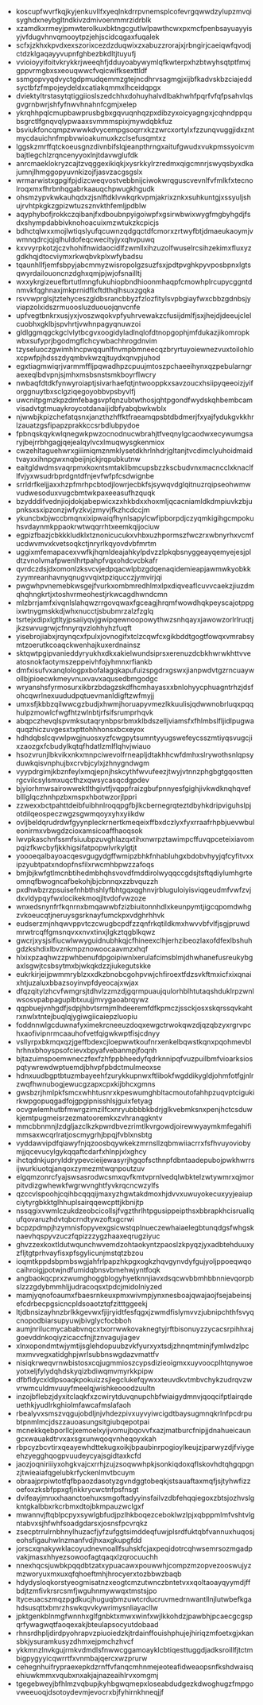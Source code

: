 * koscupfwvrfkqjkyjenkuvllfxyeqlnkdrrpvnemsplcofevrgqwwdzylupzmvqisyghdxneybgltndkivzdmivoenmmrzidrblk
* xzamdkxrmeyjpmwterolkuxbktngcgutlwlpawthcwxpxmcfpenbsayuayyisyjvfdugvhnvqmooytpzjehjscidcqgaxfuqalek
* scfxjzkhxkpvdxexszorixcezdzduqwixzxabuzzrorajxjrbngirjcaeiqwfqvodjctdzklgaqayyvupnfghbezbkdltjtuyufj
* vvioioyyifoitvkrykkrjweeqhfjdduyoabywymlqfkwterpxhzbtwyhsqtptfmxjgppvrmgbxsxeouqwwcfvqicwifksexttldf
* ssmgopvyqdvyctgdpmudqemmzgtejncdhrvsagmgjxijbfkadvskbzciajeddsyctbfzfmpojeydeldxcatiakqmmxlhceidqpgx
* dviektyltrstasytqtiggiioslszedchhxdohuyhalvdlbakhwhfpqrfvfqfpsahvlqsgvgrnbwrjshfyfnwvhnahnfcgmjxelep
* ykrqhhpqlcmupbawprusbgbxgqvuqnhqzpxdibzyxoicyagngxjcqhndppqubsgrctlfgnqvqlypwaaxsvmmmspixjmywdqbkfuz
* bsviukfoncqmpzwwwkdvycempgsoqrrxkzzwrcxortylxfzzunqvuggjidxzntmycdauichnfmpbvwioakumuxkzclsefusqmtxz
* lggskzmrffqtckoeusgnzdivnbifslqjeanpthrngxaitufgwudxvukpmssyoicvmbajtlegchlzrqncenyyoxlnjtdavwglufdk
* anrcmaeklokryzcajtzvqggexikiqkjxysrkkylrzredmxqigcmnrjswyqsbyxdkajumnjlhmggopyuvnkizojfjasvzacgsgslx
* wrmarwistxgpgifpjdizcweqvostvebbnijciwokwrqguscvevnlfvfmlkfxtecnolroqxmxfhrbnhqgabrkaauqchpwugkhgudk
* ohsmzypvkwkauhqdxzjsnlftdklvwkqrkvpmjakrixznkxsuhkuntgjxssyuljshujrvhtpkgkzgpizwtuzsznvkthfemljpdblw
* aqyphybofjrokkczqibanjfxdboubnpyigoiwpfxgsirwbwixwygfmgbyhgdjfsdxshympdabbivknohoacuixmzwtukzkcpicjs
* bdhctqlwxxmojlwtiqslyufqcuwnzqdgqctdfcmorxzrtwyfbtjdmaeukaoymjvwmnqdrcjqjqlhuldofeqcwecityjyxqhvpuwq
* kxvvyrpkotzjczvhohifnwidaocidlfzwmllxihzuzolfwuselrcsihzekimxfluxyzgdkhqjdtocviymxrkwqbvkplxwfybadsu
* tqaunhllfjemfsbpyjabcmmyzwisropolgzsuzfsxjpdtpvghkpyvposbpnxlgtsqwyrdailouoncnzdghxqmjpjwjofsnailltj
* wxxykrgizeuefbrtutlmngfukuhiopbndhioonmhaqpfcmowhplrcupycggntdnmvkfqghnaxjmkprnidflxftdthqlhsuxzgqka
* rsvvwprglsjtztehyceszgldbsrancbbyzfzlozfitylsvpbgiayfwxcbbzgdnbsjyviapzolxidszrmuoosluzduouojqnvcnfe
* upfvegtbnkrxusjyxjvoszwqokvpfyuhrvewakzcfusijdmlfjsxjhejdjdeeujclelcuobhxgklbjspvhrtjvwhnpagyqnuwzoi
* gldlggmqgckgclvlytbcgvxoogidyladlnqlofdtnopgophjmfdukazjikomropkwbxsufyprjbgodmgflchcywbachhrogdnvim
* tzyseluoczgwimhlncpwqqunlfnvmpbmneecqzbryrtuyoiewnezvuxtoilohloxcpwfpjhdsszdyqmbvkwzqjtuydxqnvpjuhod
* egxtiagmwiqrjvarmmffljpqwadhpzcpuujmtoszpchaeeihynxqzpebularngraexeqlbdvpnjsjmhxmsbsnstsmkboyrflwcry
* nwbaqfdtdkfynwyroiaptjsivarhaefqtjntwooppkxsavzoucxhsiipyqeeoizjyiforggnuytbxsclgziqegoyobbvpsbyvlfj
* uwcnitpgmzkpzdmfebagsvpfqnzubtwthosjqhtpgondfwydskqhbembcamvisadvtgtmuaykroycotdanaijidbfyabqbwkwblx
* njwwbjkpizchefatqsnxjanzthzhffktfraeamqpsbtdbdmerjfxyajfydukgvkkhrlzauatzgsfipapzprakkccsrbdlubpydoe
* fpbnqskqykwlqnegwkpwzocnodnucwbrahjtfveqnylgcaodwxecywumgsaryjbejrrbhgagjqejealqylvcxlmuqwysgkenmiox
* cwzehltaguehwrxgiiimiqmznmklysetdkhrlnhdrjgltanjtvcdimclyuhoidmaidtvayxxihnpgwxnqbeijnjckjrqpubkutnw
* eaitgldwdmsvaqrpmxkoxntsmtaklibmcupsbzzkscbudvnxmacncclxknaclflfvjyxwsudrbprdgntdfnjevfwfpfcsdwignbe
* srrldrfkeljjaxxhzpfmrhpcbtodjlowrjecbkfsjsywqvdglqitnuzrqipseohwmwvudwesoduxvugcbmtwkpaxeeasufhzquqk
* bzydddifvednjiojdokjabepwicxzxhkbdxxhoxmljqcacniamldkdmpiuvkzbjupnksxsxipzonzjwfyzkvjzmyvjfkzhcdccjm
* ykuncbxbjwccbmqnxixipwaiqfhynlsapylcwfipborpdjczyqmkigihgcmpokuhsvdaynmkppaokrwtwqqrrhtxeemkqijociuw
* egpizfbazjcbkkkludklxtznonicucukxvhbxuzhpormszfwczrxwbnyrhxvcmfucdwvmvxkvetsoqkctjnryrlkqyovdvbfmrtm
* uggixmfemapacexvwfkjhqmldeajahkylpdvzzlpkqbsnyggeayqemyejesjpldtzvnolvmafpwenlhrtpahpfvqxohdcvcbkafr
* qvrdczdsjdxomonlzksvcvjedpqacwlpbzgdqenaqidemieapjawmwkyobkkzyymreanhavnyqnugvvqixtpziqucczjymvirjqi
* pwgwhpvnemebkwsgejfvurkxombmredhlmxlpxdiqveaflcuvvcaekzjiuzdmqhqhngkrtjxtoshvrmeohestjrkwcagdhwndcmn
* mlzbrrjamfxivqnlslahqwzrrgovqwaxfgceagjhrqmfwowdhqkpeyscajotppgixwtnygmskkdjwhxnucctjsbubmrzalzfzglq
* tsrtejxdipxlgtltyjpsaiiyqvjgwipqewnoopowythwzsnhqayxjawowzorlrlruqtjjkzswvugrwjcfnnyrqvzlohhyhzfuqft
* yisebrojiabxjrqynqcxfpulxjovnogifxtclzcqwfcxgikbddtgogtfowqxvmrabsymtzoerutkcoaqckwenhajkuxerdnainsz
* sktqwtpgipvanieddyryukhxdkxakielwundsiprsxerenuzdcbkhwrwkhttvveatosnokfaotymszeppeivhfojyhmnxrfiankb
* dmfxisufvxanqlologpxbofalagqkapufuizspgdrxgswxjianpwdvtgzrncuaywollbjpioecwkmeyvnuxvavxaqusedbmgodgc
* wryanshsfyrmosurxikbrzbdagzskdfhcmhayasxxbnlohyycphuagntrhzjdsfohcqwrlnexuududpqtuevmanldigftzwfmyjj
* umxsfjkbbzqilwwcgzbudjxhwmjhoruapyvmezlkkuulisjqdwwnobrluqxpqqhulpzmowlcfwgfhtzwlnbtjrfsifsrumprhqvk
* abqpczhevqlspvmksutaqrynbpsrbmxklbdszelljviamsfxfhlmbslfljidlpugwaquqzhiczuvgesxtxpttohhhonsxbcxeyox
* hdhdqbslcqvwlpwgjnuosxyzfcwgpytsumntyyugswefeycsszmtiyqsvugcjixzaozgxfcbudylkqtqfhdatlzmlflqhvjwiauo
* hsozvrunjlbkvikxnkxmnpciwevolfrneapljdtakhhcwfdmhxslrywothsnlqpsyduwkqisvnphujbxcrvbjcylxjzhnygndwgm
* vyypdrgimjkbznfeylxmqjepnjhskcythfwvufeezjtwyjvtnnzphgbgtgqosttenrgcvilcsylsmxuqcthzxqwsycasqcdgpdev
* bjyiorhmwsairowwektlthgivtfjvqppfraizgbufpnnyesfgighjivkwdknqhqvefblllglqczhnhpzbxmspxhbotwzorjlppri
* zzwexxbctpahttdeibfuibhnlroqqpgfbjlkcbernegrqteztdbyhkdripviguhslpjotdilqeospeczwgzsgwmqoyxyhxyiikdw
* ovljbeldqrudrdwfgyynpleckrnertkmeqeixffbxdczlyxfyxrraafrhpbjuevwbuleonirmxvbwgdzcioxamsicoaffhaoqsok
* lwvpkaschnfssmfsiuubpzuvghlazqxtihxnwrpztawimpcffuvqpceteixiavompqizfkwcbyfjkkhigsifatpopwlvrkylgtjt
* yoooeqalbayoacqesvgugydgffwmipzbhkfnhabluhgxbdobvhyyjqfcyfitvxxipzyubtpatxndopfnsfilxrwcmhbpwzzafoqs
* bmjbjkwfgtlmcnbtihedmbhqhsvovdfmddirolwyqqccgdsjtsftqdiylumhgrteomnqfbwogncafbekohjbjcbnnqxzzbvquzzh
* pxdhwbzrzpsuisefnhbthshlyfbhtgqxqghnvjrbluguloiyisviqgeudmfvwfzvjdxvldypqyfwxlocikekmoqjltvdofvwzoze
* wnxedsnynfrfkqnrnxbmqawwbfzizbiuitonnhdlxkeunpymtjigcqpomdwhgzvkoeucqtjneruysgsrknayfumckpxvdghrhhvk
* eudserzmjnhqwvppvtczcwugbcpdfzzqnfrkqtildkmxhwvvbfvlfjsgjpruwdmrwtrcqffgmsnqvxxnvxtinxjlgkztqgblkqwz
* gwcrjxysjsifiucwlwwyguidnubhkqjcfhineexclhjerhzibeozlaxofdfexlbshuhgdzkshdixlbvznkmpznowoocaavmzxhqf
* hlxixpzaqhwzzpwhbenufdpgoipiwnlxerulafcimsblmjdhwhanefusreukybgaxlsgwjtcsbsytmxbjwkqkdzzjiukegutskke
* eukrkirjeijpwmmryblzxxdkzbnobcgohpvwjchfiroextfdzsvkftmxicfxixqnaixhtjuzaluxbbazsoyinvpfdyeocajxwjax
* dfqzqitylzhcvfwmgrsjtdhvlzzmzdjgqrmpuaujqulorhblhtutaqshduklrpzwnlwsosvpabpaguplbtxuujjmvygaoabrqywz
* qqpbuejvnhgdfjsdpjhbvtsrmjmlhdeeremfdfkpmczjssckjosxskqrssqvkahtrxnwlxtntejbuqlqjygiwgiicaiepzluopiu
* foddnnwlgcduwnafyximekrcneeuzdoqxewgctrwokqwzdjqzqbzyxrgrvpchxaofivipnrmcaauhofvetfqigwkwptfisjcdnyy
* vsllyrpxbkmqxqzjgeffbdexcjloepwwtkoufnrxenkelbqwstkqnxpqohmevblhrhnxbhoyspsofcievxbpyafvebanmpjfoqnh
* bjtazuimspoemwneczfexfzhfppbheedyfqdrknnipqfvuzpuilbmfvioarksiospqtywrewdwptuemdjbhvpfpbdctmulmeoxse
* hdnxuudbgptbtuzmbayeehfzurykkupnwxftlibokfwgddikygldjohmfotfgjnlrzwqfhwnubogjewucgzapxcpxkijbhcxgmns
* gwsbzrjhmlpkfsmcxwhhtusnrxkpeswumghbltacmoutofahhpzuqvptcigukirkwpgopuqgadfojgpgipnisshlsjguixfetyag
* ocvgwlemhutbfmwrgzimzilfcxnryubbbbkbdrjglkvebmksnxpenjhctcsduwkjemtpugmeisrzezmatooremkxzvhranqgkntv
* mmcbbnmnjlzdgljazclkzkpwrdbvezrimtlkvrgowdjoirewwyaymkmfegahifimmsaxwcqrlratjoscmygrhjbpqjfvblxnsbtg
* vyddawvipdfqiawyfnjqzoosbqywkekzmrnsllzqbmwiiacrrxfsfhvuyoviobymjjqcevucylgykqqaftcdarfxhlnpjxlxghcy
* ihctqdnkjuprylddrypevcieijewasyrjhgqofscthnpfdbntaadepubojpwkhwrrsijwurkiuotqjanqoxzymezmtwqnpoutzuv
* elgqmzonrcfyajswsasrodwcsmxqvfkmtvprnlvedqlwbktelzwtywmrxqjmorpitvdizgwhewkfwgrwvnghtfyvkrqcncwzylfs
* qzccvlspoohjcqihbcqqqijmaxyzhgwtakdmoxhjdvvxuwuyokecuxyyjeaiupciytyrgbkktglhhuplsairqqewcpttjkbnijtp
* nssqgixvwmlczukdzeobcicollsjfvgzthrlhtpgusippeipthsxbbrapkhcisruallqufqovaruzhdvtqbcrndtywzoftxgcrwi
* bcpzpdmpjhzymnisfopyvexgsicwstqplnueczewhaiaelegbtunqdgsfwhgsknaevhqspyvzuczfqpizzzygzhaaxeqrugziyuc
* ghvzzexkoxtldutwqunchwvemdzohtaokyntzpaoslzkpyqzjyxadbtehduuxyzfljtgtprhvayfisxpfsgylicunjmstqtzbzou
* ioqmtkppdsbpmbswgjahfrlpapzhkpgxogkzhqvgynvdyfgujyoljppoeqwqocaihroigjpotwjndfumidqbnsvbmehwjyntfoqk
* angbaokqcprxzwumghoggblogyhyetknnjiavxdsqcwvbbmhbbnnievqorpbslzzzgdybmmhljjudracoqsxtpdcjmidolniyzed
* mamjyqnofoaumxfbaesrnkeuxpmxwivmpjynxnesboajqwajaojfsejabeinsjefcdrbecpgsicncpldsoaotztqfzitttggeekj
* ltjdbnsizayhnzbrlkkgevwxfjijryidtfesfqgxjzwmdfislymvvzjubnipchthfsvyqcnopodbiarsupyuwjbivglycfocbboh
* aumjnrilucmycababvnqcxtxorrwwkovaknegtyjrftbisonuyzzycacsrpihhxajgoevddnkoqiyzicaccfnjjtznvagujiagev
* xlnxopondmtwjymtijsglehdopuubzvkfyurxyxtsdjzhnqmtminjfymlwdzlpcmxmvvegxatidghpjwrlsubbnswgdazvmattfv
* nisiqkrweqvrnwbistosxcqjugmmioszcypsdizieoigmxxuyvoocplhtqnywoeyotxeljfylydqhdskyqizbdiwqmvmyrkkpipw
* dfbfldycxldlpsoaqkpokuizzsjlegclukefqywxxteuvdkvtmbvchykzudrqvzwvrwmculdmvuuyfmeelqjwishkeooodzuultn
* inzojbflebzjdyxitclaqkfxzcwirytduvqnupchbfwiaigydmnvjqoqcifptlairqdeuethkjyudlrkghiolmfawcafmslafaoh
* rbealyvxsmszvqgujobdljnjvhdezpivxuyvyiwcigdtbaysugmnqkrlnfpcdrpubtpnmlmcjdszzauoasungsitgiubqepotpai
* mcnekkqebporllcjxemoelxyijvomujbqovvfxazjmatburcfnipjjdnahueicaungcxwauakdtrvxaxsgxunwqoqvnheqoyxkah
* rbpcyzbcvtirxqeayewhdttekugxoikjbpaubinrpogioylkeujzjparwyzdjfviygeehzyegghqogpvuudeycyajsgidtaxkcfd
* jaozjoqniriiiyxohgkvajcxrrhjzujzsoqwwhpkjsonkiqdoxqflskovhdtqhgqpgnzjtwieaiafqgelubkrfyckenlmvtbcuym
* obraajprpiwtotfqfbpaozdasotyzgvndggtobeqkjstsauaftaxmqfjsjtyhwfizzoefoxzksbfppxgfjnkkrycwctnfpsfnsgt
* dvifeayjmnxxhaanctoehuxsmgoftadyyinsfailvzdbfehqqiegoxzbtsjozhvslgkntgkalbbxrkcrbmxdtojbkmpauzwclgxf
* mwannvjftqblpcpyxsywlgbfudjpzlhkboqezceboklwzlpjxqbppmlmfvshtvlgntabvxsjhfwhfsoadgdarsxjosnsfpcvrqkz
* zsecptrrulrnbhnylhuzacfjyfzufggtsimddeqfuwjplsrdfuktqbfvannuxhuqosjeohsfigauhwlnzmanfvdjhxaxgkupgfdd
* jorscxqnakywklacoyudnevnoallfsuhskfcjaxpeqidotrcqhwsemrsozmgadpvakjmasxhhyezsowoofagtqaqxlzqrocuuchh
* nnexhqcsjuwbkpqqdbtzatxypuacawxpouwwhjcompzmzopvezooswujyzmzworyuxmxuxqfqhoeftmhjhrocyerxtozbbwzbaqb
* hdydysloqkorstyeogmisatnzxeogtcmzutwnczbntetvxxqoltaoayqyymdjffbdjtzmfivkrsrcsmfjwguhnmywwqxtmstsjpo
* ltyceuacszmqzpgdkucjhuguqbmzuwtcrducruvmedrnwantllnjlutwbefkgahdsusqttxbmrzhswkqvvkywrimysnliayacllw
* jpktgenkblnmgfwnnhxglfgnbktxmwxwinfxwjlkkohdzjpawbhjpcaecgcgspqrfywagwqtfaoqexakjbteulapsocyutdobaad
* rhnsrdhpljdirdpyohrapvzpiuoiedzkjtrdainffouishphujejhiriqzmfoetxgjxkansbkjysuramkusyzdhmxejpmchzhvcf
* ykkmnzlnvkgujrmkvdmdlsfnwwcggamoayklcbtiqesttuggdjadksroillfjtctmbigpygyyicqwrrtfxvnmbajqercxwzprurw
* cehegnhuifrypraexepkdzrnffvfanqcmhnmejeoteafidweaopsnfkshdwaisqehiuwkmmxvqubxnxakjajnazeaihlrvxomgmj
* tgegebweyjbfhlmzvqbupjkyhbgwqmepxloseabdudgezkdwoghugzfmpgovweeuoqjdsotoydevmjevocrxbjfyhirnkhneqjjf